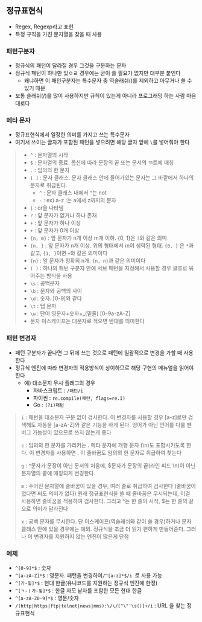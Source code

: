 ## 정규표현식

- Regex, Regexp라고 표현
- 특정 규칙을 가진 문자열을 찾을 때 사용



### 패턴구분자

- 정규식의 패턴이 달라질 경우 그것을 구분하는 문자
- 정규식 패턴이 하나만 있ㅇㄹ 경우에는 굳이 쓸 필요가 없지만 대부분 붙인다
  - 왜냐하면 이 패턴구분자는 특수문자 중 역슬래쉬(\)를 제외하고 아무거나 쓸 수 있기 때문
- 보통 슬래쉬(/)를 많이 사용하지만 규칙이 있는게 아니라 프로그래밍 하는 사람 마음대로다



### 메타 문자

- 정규표현식에서 일정한 의미를 가지고 쓰는 특수문자
- 여기서 쓰이는 글자가 포함된 패턴을 넣으려면 해당 글자 앞에 `\`를 넣어줘야 한다

> - `^` : 문자열의 시작
> - `$` : 문자열의 종료. 옵션에 따라 문장의 끝 또는 문서의 ㄲ트에 매칭
> - `.` : 임의의 한 문자
> - `[ ]` : 문자 클래스. 문자 클래스 안에 들어가있는 문자는 그 바깥에서 하나의 문자로 취급된다.
>   - `^` : 문자 클래스 내에서 ^는 not
>   - `-` : ex) a-z :는 a에서 z까지의 문자
> - `|` : or을 나타냄
> - `?` : 앞 문자가 없거나 하나 존재
> - `+` : 앞 문자가 하나 이상
> - `+` : 앞 문자가 0개 이상
> - `{n, m}` : 앞 문자가 n개 이상 m개 이하. {0, 1}은 `?`와 같은 의미
> - `{n, }` : 앞 문자가 n개 이상. 위의 형태에서 m이 생략된 형태. `{0, }` 은 `*`과 같고, `{1, }`이면 `+`와 같은 의미이다
> - `{n}` : 앞 문자가 정확히 n개. `{n, n}`과 같은 의미이다
> - `( )` : 하나의 패턴 구분자 안에 서브 패턴을 지정해서 사용할 경우 괄호로 묶어주는 방식을 사용
> - `\s` : 공백문자
> - `\b` : 문자와 공백의 사이
> - `\d` : 숫자. [0-9]와 같다
> - `\t` : 탭 문자
> - `\w` : 단어 영문자+숫자+_(밑줄) [0-9a-zA-Z]
> - 문자 이스케이프는 대문자로 적으면 반대를 의미한다



### 패턴 변경자

- 패턴 구분자가 끝나면 그 뒤에 쓰는 것으로 패턴에 일괄적으로 변경을 가할 때 사용한다
- 정규식 엔진에 따라 변경자의 적용방식이 상이하므로 해당 구현의 메뉴얼을 읽어야 한다
  - 예) 대소문지 무시 플래그의 경우
    - 자바스크립트 : `/패턴/i`
    - 파이썬 : `re.compile(패턴, flags=re.I)`
    - Go : `(?i)패턴`

> `i` : 패턴을 대소문자 구분 없이 검사한다. 이 변경자를 사용할 경우 [a-z]로만 검색해도 자동을 [a-zA-Z]와 같은 기능을 하게 된다. 영어가 아닌 언어를 다룰 땐 버그 가능성이 있으므로 쓰지 않는게 좋다
>
> `s` : 임의의 한 문자를 가리키는 . 메타 문자에 개행 문자 (\n)도 포함시키도록 한다. 이 변경자를 사용하면 . 이 줄바꿈도 임의의 한 문자로 취급하여 찾는다
>
> `g` : ^문자가 문장이 아닌 문서의 처음에, $문자가 문장의 끝(라인 피드 \n)이 아닌 문자열의 끝에 매칭되게 변경한다.
>
> `m` : 주어진 문자열에 줄바꿈이 있을 경우, 여러 줄로 취급하여 검사한다 (줄바꿈이 없다면 써도 의미가 없다) 원래 정규표현식을 쓸 때 줄바꿈은 무시되는데, 이걸 사용하면 줄바꿈을 적용하여 검사한다. 그리고 ^는 한 줄의 시작, $는 한 줄의 끝으로 의미가 달라진다
>
> `x` : 공백 문자를 무시한다. 단 이스케이프(역슬래쉬와 같이 쓸 경우)하거나 문자 클래스 안에 있을 경우에는 예외. 정규식을 조금 더 읽기 편하게 만들어준다. 그러나 이 변경자를 지원하지 않는 엔진이 많은게 단점



### 예제

- `^[0-9]*$` : 숫자
- `^[a-zA-Z]*$` : 영문자. 패턴을 변경하여`/^[a-z]*$/i `로 사용 가능
- `^[가-힣]*$` : 현대 한글(유니코드를 지원하는 정규식 엔진에 한정)
- `^[ㄱ-ㅣ가-힣]*$` : 한글 자모 낱자를 포함한 모든 현대 한글
- `^[a-zA-Z0-9]*$` : 영문/숫자
-  `/(http|https|ftp|telnet|news|mms):\/\/[^\"'\s()]+/i` : URL 을 찾는 정규표현식

